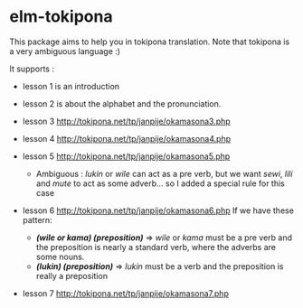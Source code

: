 # elm-tokipona

This package aims to help you in tokipona translation.
Note that tokipona is a very ambiguous language :)

It supports :
* lesson 1 is an introduction
* lesson 2 is about the alphabet and the pronunciation.
* lesson 3 http://tokipona.net/tp/janpije/okamasona3.php
* lesson 4 http://tokipona.net/tp/janpije/okamasona4.php
* lesson 5 http://tokipona.net/tp/janpije/okamasona5.php
  * Ambiguous : *lukin* or *wile* can act as a pre verb, but we want *sewi*, *lili* and *mute* to act as some adverb... so I added a special rule for this case

* lesson 6 http://tokipona.net/tp/janpije/okamasona6.php
If we have these pattern:
  * ***(wile or kama) (preposition)*** => *wile* or *kama* must be a pre verb and the preposition is nearly a standard verb, where the adverbs are some nouns.
  * ***(lukin) (preposition)*** => *lukin* must be a verb and the preposition is really a preposition

* lesson 7 http://tokipona.net/tp/janpije/okamasona7.php
